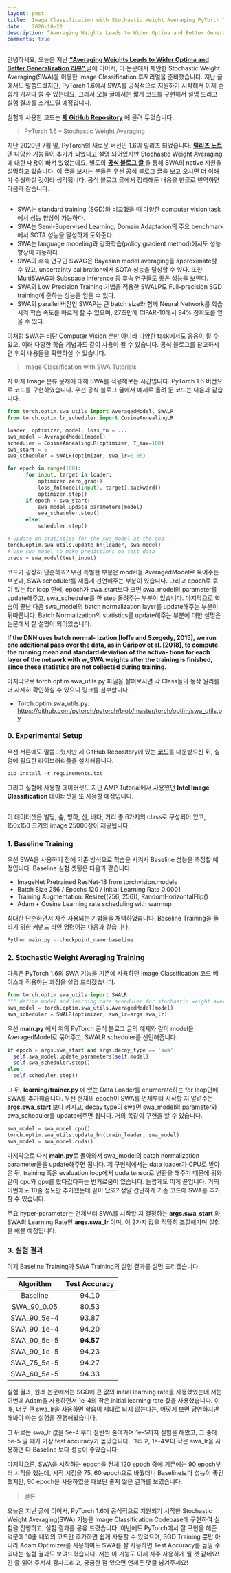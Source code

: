 ```yaml
---
layout: post
title:  Image Classification with Stochastic Weight Averaging PyTorch Tutorial
date:   2020-10-22
description: “Averaging Weights Leads to Wider Optima and Better Generalization” 논문에서 제안한 Stochastic Weight Averaging(SWA)을 이용한 Image Classification PyTorch 튜토리얼입니다.
comments: true
---
```


안녕하세요, 오늘은 지난 <a href="https://hoya012.github.io/blog/SWA/" target="_blank"><b> “Averaging Weights Leads to Wider Optima and Better Generalization 리뷰” </b></a> 글에 이어서, 이 논문에서 제안한 Stochastic Weight Averaging(SWA)을 이용한 Image Classification 튜토리얼을 준비했습니다. 지난 글에서도 말씀드렸지만, PyTorch 1.6에서 SWA를 공식적으로 지원하기 시작해서 이제 손 쉽게 가져다 쓸 수 있는데요, 그래서 오늘 글에서는 짧게 코드를 구현해서 설명 드리고 실험 결과를 소개드릴 예정입니다.

실험에 사용한 코드는 <a href="https://github.com/hoya012/swa-tutorials-pytorch" target="_blank"><b> 제 GitHub Repository</b></a> 에 올려 두었습니다.

<blockquote> PyTorch 1.6 – Stochastic Weight Averaging </blockquote>  
지난 2020년 7월 말, PyTorch의 새로운 버전인 1.6이 릴리즈 되었습니다. <a href="https://hoya012.github.io/blog/SWA/" target="_blank"><b> 릴리즈 노트 </b></a>엔 다양한 기능들이 추가가 되었다고 설명 되어있지만 Stochastic Weight Averaging에 대한 내용이 빠져 있었는데요, 별도의 <a href="https://pytorch.org/blog/pytorch-1.6-now-includes-stochastic-weight-averaging/" target="_blank"><b> 공식 블로그 글 </b></a>을 통해 SWA의 native 지원을 설명하고 있습니다. 이 글을 보시는 분들은 우선 공식 블로그 글을 보고 오시면 더 이해가 수월하실 것이라 생각됩니다. 공식 블로그 글에서 정리해둔 내용을 한글로 번역하면 다음과 같습니다. 

<figure>
	<img src="{{ '/assets/img/swa/11.PNG | prepend: site.baseurl }}" alt=""> 
</figure>

-	SWA는 standard training (SGD)와 비교했을 때 다양한 computer vision task에서 성능 향상이 가능하다.
-	SWA는 Semi-Supervised Learning, Domain Adaptation의 주요 benchmark에서 SOTA 성능을 달성하게 도와준다.
-	SWA는 language modeling과 강화학습(policy gradient method)에서도 성능 향상이 가능하다.
-	SWA의 후속 연구인 SWAG은 Bayesian model averaging을 approximate할 수 있고, uncertainty calibration에서 SOTA 성능을 달성할 수 있다. 또한 MultiSWAG과 Subspace Inference 등 후속 연구들도 좋은 성능을 보인다.
-	SWA의 Low Precision Training 기법을 적용한 SWALP도 Full-precision SGD training에 준하는 성능을 얻을 수 있다.
-	SWA의 parallel 버전인 SWAP는 큰 batch size와 함께 Neural Network를 학습시켜 학습 속도를 빠르게 할 수 있으며, 27초만에 CIFAR-10에서 94% 정확도를 얻을 수 있다.

이처럼 SWA는 비단 Computer Vision 뿐만 아니라 다양한 task에서도 응용이 될 수 있고, 여러 다양한 학습 기법과도 같이 사용이 될 수 있습니다. 공식 블로그를 참고하시면 위의 내용들을 확인하실 수 있습니다.

<blockquote> Image Classification with SWA Tutorials </blockquote>  
자 이제 Image 분류 문제에 대해 SWA를 적용해보는 시간입니다. PyTorch 1.6 버전으로 코드를 구현하였습니다. 우선 공식 블로그 글에서 예제로 올려 둔 코드는 다음과 같습니다.

```python
from torch.optim.swa_utils import AveragedModel, SWALR
from torch.optim.lr_scheduler import CosineAnnealingLR

loader, optimizer, model, loss_fn = ...
swa_model = AveragedModel(model)
scheduler = CosineAnnealingLR(optimizer, T_max=100)
swa_start = 5
swa_scheduler = SWALR(optimizer, swa_lr=0.05)

for epoch in range(100):
      for input, target in loader:
          optimizer.zero_grad()
          loss_fn(model(input), target).backward()
          optimizer.step()
      if epoch > swa_start:
          swa_model.update_parameters(model)
          swa_scheduler.step()
      else:
          scheduler.step()

# Update bn statistics for the swa_model at the end
torch.optim.swa_utils.update_bn(loader, swa_model)
# Use swa_model to make predictions on test data 
preds = swa_model(test_input)
```

코드가 굉장히 단순하죠? 우선 특별한 부분은 model을 AveragedModel로 묶어주는 부분과, SWA scheduler를 새롭게 선언해주는 부분이 있습니다. 그리고 epoch로 묶여 있는 for loop 안에, epoch가 swa_start보다 크면 swa_model의 parameter를 update해주고, swa_scheduler를 한 step 돌려주는 부분이 있습니다. 마지막으로 학습이 끝난 다음 swa_model의 batch normalization layer를 update해주는 부분이 뒤따릅니다. Batch Normalization의 statistics를 update해주는 부분에 대한 설명은 논문에서 잘 설명이 되어있습니다.

**If the DNN uses batch normal- ization [Ioffe and Szegedy, 2015], we run one additional pass over the data, as in Garipov et al. [2018], to compute the running mean and standard deviation of the activa- tions for each layer of the network with w_SWA weights after the training is finished, since these statistics are not collected during training.**

마지막으로 torch.optim.swa_utils.py 파일을 살펴보시면 각 Class들의 동작 원리를 더 자세히 확인하실 수 있으니 링크를 첨부합니다.
-	Torch.optim.swa_utils.py: https://github.com/pytorch/pytorch/blob/master/torch/optim/swa_utils.py

### 0. Experimental Setup
우선 서론에도 말씀드렸지만 제 GitHub Repository에 있는 <a href="https://github.com/hoya012/swa-tutorials-pytorch" target="_blank"><b> 코드</b></a>를 다운받으신 뒤, 실험에 필요한 라이브러리들을 설치해줍니다.

```python
pip install -r requirements.txt
```

그리고 실험에 사용할 데이터셋도 지난 AMP Tutorial에서 사용했던 **Intel Image Classification** 데이터셋을 또 사용할 예정입니다. 

<figure>
	<img src="{{ '/assets/img/mixed_precision/10.PNG' | prepend: site.baseurl }}" alt=""> 
</figure>

이 데이터셋은 빌딩, 숲, 빙하, 산, 바다, 거리 총 6가지의 class로 구성되어 있고, 150x150 크기의 image 25000장이 제공됩니다. 

### 1. Baseline Training
우선 SWA을 사용하기 전에 기존 방식으로 학습을 시켜서 Baseline 성능을 측정할 예정입니다. Baseline 실험 셋팅은 다음과 같습니다.

- ImageNet Pretrained ResNet-18 from torchvision.models
- Batch Size 256 / Epochs 120 / Initial Learning Rate 0.0001
- Training Augmentation: Resize((256, 256)), RandomHorizontalFlip()
- Adam + Cosine Learning rate scheduling with warmup

최대한 단순하면서 자주 사용되는 기법들을 채택하였습니다. Baseline Training을 돌리기 위한 커맨드 라인 명령어는 다음과 같습니다.

```python
Python main.py --checkpoint_name baseline
```

### 2. Stochastic Weight Averaging Training
다음은 PyTorch 1.6의 SWA 기능을 기존에 사용하던 Image Classification 코드 베이스에 적용하는 과정을 설명 드리겠습니다. 

```python
from torch.optim.swa_utils import SWALR
""" define model and learning rate scheduler for stochastic weight averaging """
swa_model = torch.optim.swa_utils.AveragedModel(model)
swa_scheduler = SWALR(optimizer, swa_lr=args.swa_lr)
```

우선 **main.py** 에서 위의 PyTorch 공식 블로그 글의 예제와 같이 model을 AveragedModel로 묶어주고, SWALR scheduler를 선언해줍니다. 

```python
if epoch > args.swa_start and args.decay_type == 'swa':
  self.swa_model.update_parameters(self.model)
  self.swa_scheduler.step()
else:
  self.scheduler.step()
```

그 뒤, **learning/trainer.py** 에 있는 Data Loader를 enumerate하는 for loop안에 SWA를 추가해줍니다. 우선 현재의 epoch이 SWA를 언제부터 시작할 지 알려주는 **args.swa_start** 보다 커지고, decay type이 swa면 swa_model의 parameter와 swa_scheduler를 update해주면 됩니다. 거의 똑같이 구현을 할 수 있습니다. 

```python
swa_model = swa_model.cpu()
torch.optim.swa_utils.update_bn(train_loader, swa_model)
swa_model = swa_model.cuda() 
```

마지막으로 다시 **main.py**로 돌아와서 swa_model의 batch normalization parameter들을 update해주면 됩니다. 제 구현체에서는 data loader가 CPU로 받아온 뒤, training 혹은 evaluation loop에서 cuda tensor로 변환을 해주기 때문에 위와 같이 cpu와 gpu를 왔다갔다하는 번거로움이 있습니다. 놀랍게도 이게 끝입니다. 거의 이번에도 10줄 정도만 추가했는데 끝이 났죠? 정말 간단하게 기존 코드에 SWA를 추가할 수 있습니다. 

주요 hyper-parameter는 언제부터 SWA를 시작할 지 결정하는 **args.swa_start** 와, SWA의 Learning Rate인 **args.swa_lr**  이며, 이 2가지 값을 적당히 조절해가며 실험을 해볼 예정입니다.

### 3. 실험 결과
이제 Baseline Training과 SWA Training의 실험 결과를 설명 드리겠습니다.

|   Algorithm  | Test Accuracy | 
|:------------:|:-------------:| 
|  Baseline |      94.10    |
|  SWA_90_0.05|      80.53    |
| SWA_90_5e-4|      93.87    |
|  SWA_90_1e-4|      94.20    |
| SWA_90_5e-5|    **94.57**  |
| SWA_90_1e-5|      94.23    |
| SWA_75_5e-5|      94.27    |
| SWA_60_5e-5|      94.33    |

실험 결과, 원래 논문에서는 SGD에 큰 값의 initial learning rate을 사용했었는데 저는 이번에 Adam을 사용하면서 1e-4의 작은 initial learning rate 값을 사용했습니다. 이 때, 너무 큰 swa_lr을 사용하면 학습이 제대로 되지 않는다는, 어떻게 보면 당연하지만 해봐야 아는 실험을 진행해봤습니다.

그 뒤로는 swa_lr 값을 5e-4 부터 절반씩 줄여가며 1e-5까지 실험을 해봤고, 그 중에 5e-5 일 때가 가장 test accuracy가 높았습니다. 그리고, 1e-4보다 작은 swa_lr을 사용하면 다 Baseline 보다 성능이 좋았습니다. 

마지막으론, SWA을 시작하는 epoch을 전체 120 epoch 중에 기존에는 90 epoch부터 시작을 했는데, 시작 시점을 75, 60 epoch으로 바꿨더니 Baseline보다 성능이 좋긴 했지만, 90 epoch을 사용하였을 때보단 좋지 않은 결과를 보였습니다.

<blockquote> 결론 </blockquote>  
오늘은 지난 글에 이어서, PyTorch 1.6에 공식적으로 지원되기 시작한 Stochastic Weight Averaging(SWA) 기능을 Image Classification Codebase에 구현하여 실험을 진행하고, 실험 결과를 공유 드렸습니다. 이번에도 PyTorch에서 잘 구현을 해준 덕분에 10줄 내외의 코드만 추가하면 쉽게 사용할 수 있었으며, SGD Training 뿐만 아니라 Adam Optimizer를 사용하여도 SWA를 잘 사용하면 Test Accuracy를 높일 수 있다는 실험 결과도 보여드렸습니다. 저는 이 기능도 이제 자주 사용하게 될 것 같네요! 긴 글 읽어 주셔서 감사드리고, 궁금한 점 있으면 언제든 댓글 남겨주세요! 

